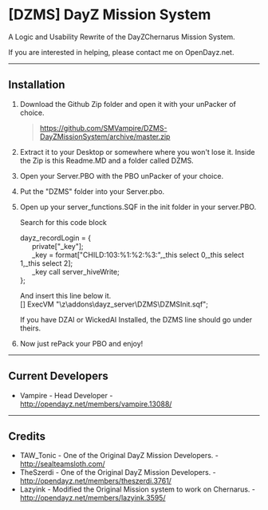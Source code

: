 **[DZMS] DayZ Mission System**
================

A Logic and Usability Rewrite of the DayZChernarus Mission System.

If you are interested in helping, please contact me on OpenDayz.net.

--------------------------
Installation
--------------------------
1.	Download the Github Zip folder and open it with your unPacker of choice.

	> https://github.com/SMVampire/DZMS-DayZMissionSystem/archive/master.zip
	
2.	Extract it to your Desktop or somewhere where you won't lose it.
	Inside the Zip is this Readme.MD and a folder called DZMS.
	
3.	Open your Server.PBO with the PBO unPacker of your choice.

4.	Put the "DZMS" folder into your Server.pbo.

5.	Open up your server_functions.SQF in the init folder in your server.PBO.

	Search for this code block
	
	dayz_recordLogin = {<br />
	&nbsp;&nbsp;&nbsp;&nbsp;&nbsp;&nbsp;private["_key"];<br />
	&nbsp;&nbsp;&nbsp;&nbsp;&nbsp;&nbsp;_key = format["CHILD:103:%1:%2:%3:",_this select 0,_this select 1,_this select 2];<br />
	&nbsp;&nbsp;&nbsp;&nbsp;&nbsp;&nbsp;_key call server_hiveWrite;<br />
	};
	
	And insert this line below it.<br />
	[] ExecVM "\z\addons\dayz_server\DZMS\DZMSInit.sqf";
	
	If you have DZAI or WickedAI Installed, the DZMS line should go under theirs.
	
6.	Now just rePack your PBO and enjoy!

--------------------------
Current Developers
--------------------------
* Vampire - Head Developer - http://opendayz.net/members/vampire.13088/

--------------------------
Credits
--------------------------
* TAW_Tonic - One of the Original DayZ Mission Developers. - http://sealteamsloth.com/
* TheSzerdi - One of the Original DayZ Mission Developers. - http://opendayz.net/members/theszerdi.3761/
* Lazyink - Modified the Original Mission system to work on Chernarus. - http://opendayz.net/members/lazyink.3595/
